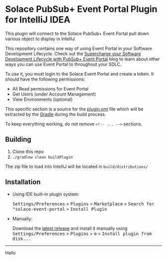 # Solace PubSub+ Event Portal Plugin for IntelliJ IDEA

<!-- Plugin description -->
This plugin will connect to the Solace PubSub+ Event Portal pull down various object to display in IntelliJ. 

This repository contains one way of using Event Portal in your Software Development Lifecycle. Check out the [Supercharge your Software Development Lifecycle with PubSub+ Event Portal](https://solace.com/blog/software-development-lifecycle-with-event-portal) blog to learn about other ways you can use Event Portal to throughout your SDLC. 

To use it, you must login to the Solace Event Portal and create a token.  It should have the following permissions:

- All Read permissions for Event Portal
- Get Users (under Account Management)
- View Environments (optional)

This specific section is a source for the [plugin.xml](/src/main/resources/META-INF/plugin.xml) file which will be extracted by the [Gradle](/build.gradle.kts) during the build process.

To keep everything working, do not remove `<!-- ... -->` sections. 
<!-- Plugin description end -->

## Building

1. Clone this repo
2. `./gradlew clean buildPlugin`

The zip file to load into IntelliJ will be located in `build/distributions/`


## Installation

- Using IDE built-in plugin system:
  
  <kbd>Settings/Preferences</kbd> > <kbd>Plugins</kbd> > <kbd>Marketplace</kbd> > <kbd>Search for "solace-event-portal</kbd> >
  <kbd>Install Plugin</kbd>
  
- Manually:

  Download the [latest release](https://github.com/SolaceLabs/solace-intellij-plugin/releases/latest) and install it manually using
  <kbd>Settings/Preferences</kbd> > <kbd>Plugins</kbd> > <kbd>⚙️</kbd> > <kbd>Install plugin from disk...</kbd>


---

Hello
